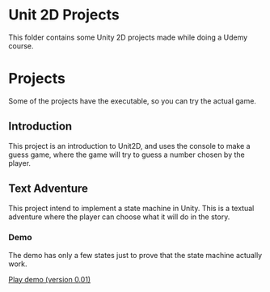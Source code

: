 # Unit 2D Projects

This folder contains some Unity 2D projects made while doing a Udemy course.

# Projects

Some of the projects have the executable, so you can try the actual game.

## Introduction

This project is an introduction to Unit2D, and uses the console to make a guess game, where the game will try to guess a number chosen by the player.

## Text Adventure

This project intend to implement a state machine in Unity. This is a textual adventure where the player can choose what it will do in the story.

### Demo

The demo has only a few states just to prove that the state machine actually work.

[Play demo (version 0.01)](./TextAdventure/Build/Elderian_0.01)
